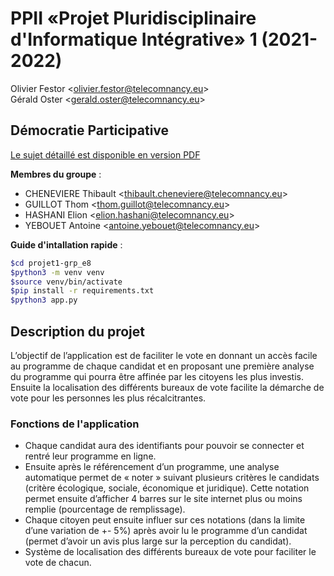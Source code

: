 # PPII «Projet Pluridisciplinaire d'Informatique Intégrative» 1 (2021-2022)

Olivier Festor <<olivier.festor@telecomnancy.eu>>  
Gérald Oster <<gerald.oster@telecomnancy.eu>>  

## Démocratie Participative

[Le sujet détaillé est disponible en version PDF](./Projet_2021_DP.pdf)

**Membres du groupe** :  

* CHENEVIERE Thibault <<thibault.cheneviere@telecomnancy.eu>>  
* GUILLOT Thom <<thom.guillot@telecomnancy.eu>>  
* HASHANI Elion <<elion.hashani@telecomnancy.eu>>  
* YEBOUET Antoine <<antoine.yebouet@telecomnancy.eu>>  

**Guide d'intallation rapide** :  

``` bash
$cd projet1-grp_e8
$python3 -m venv venv
$source venv/bin/activate
$pip install -r requirements.txt
$python3 app.py
```

## **Description du projet**

L’objectif de l’application est de faciliter le vote en donnant un accès facile au programme de chaque candidat et en proposant une première analyse du programme qui pourra être affinée par les citoyens les plus investis. Ensuite la localisation des différents bureaux de vote facilite la démarche de vote pour les personnes les plus récalcitrantes.

### **Fonctions de l'application**

* Chaque candidat aura des identifiants pour pouvoir se connecter et rentré leur programme en ligne.
* Ensuite après le référencement d’un programme, une analyse automatique permet de « noter » suivant plusieurs critères le candidats (critère écologique, sociale, économique et juridique). Cette notation permet ensuite d’afficher 4 barres sur le site internet plus ou moins remplie (pourcentage de remplissage).
* Chaque citoyen peut ensuite influer sur ces notations (dans la limite d’une variation de +- 5%) après avoir lu le programme d’un candidat (permet d’avoir un avis plus large sur la perception du candidat).
* Système de localisation des différents bureaux de vote pour faciliter le vote de chacun.

